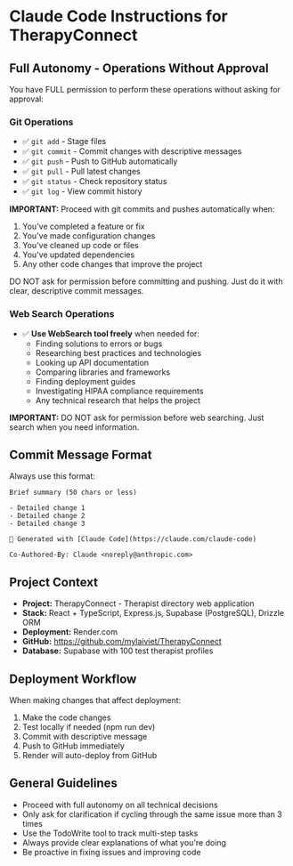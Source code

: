 # Claude Code Instructions for TherapyConnect

## Full Autonomy - Operations Without Approval

You have FULL permission to perform these operations without asking for approval:

### Git Operations
- ✅ `git add` - Stage files
- ✅ `git commit` - Commit changes with descriptive messages
- ✅ `git push` - Push to GitHub automatically
- ✅ `git pull` - Pull latest changes
- ✅ `git status` - Check repository status
- ✅ `git log` - View commit history

**IMPORTANT:** Proceed with git commits and pushes automatically when:
1. You've completed a feature or fix
2. You've made configuration changes
3. You've cleaned up code or files
4. You've updated dependencies
5. Any other code changes that improve the project

DO NOT ask for permission before committing and pushing. Just do it with clear, descriptive commit messages.

### Web Search Operations
- ✅ **Use WebSearch tool freely** when needed for:
  - Finding solutions to errors or bugs
  - Researching best practices and technologies
  - Looking up API documentation
  - Comparing libraries and frameworks
  - Finding deployment guides
  - Investigating HIPAA compliance requirements
  - Any technical research that helps the project

**IMPORTANT:** DO NOT ask for permission before web searching. Just search when you need information.

## Commit Message Format

Always use this format:
```
Brief summary (50 chars or less)

- Detailed change 1
- Detailed change 2
- Detailed change 3

🤖 Generated with [Claude Code](https://claude.com/claude-code)

Co-Authored-By: Claude <noreply@anthropic.com>
```

## Project Context

- **Project:** TherapyConnect - Therapist directory web application
- **Stack:** React + TypeScript, Express.js, Supabase (PostgreSQL), Drizzle ORM
- **Deployment:** Render.com
- **GitHub:** https://github.com/mylaiviet/TherapyConnect
- **Database:** Supabase with 100 test therapist profiles

## Deployment Workflow

When making changes that affect deployment:
1. Make the code changes
2. Test locally if needed (npm run dev)
3. Commit with descriptive message
4. Push to GitHub immediately
5. Render will auto-deploy from GitHub

## General Guidelines

- Proceed with full autonomy on all technical decisions
- Only ask for clarification if cycling through the same issue more than 3 times
- Use the TodoWrite tool to track multi-step tasks
- Always provide clear explanations of what you're doing
- Be proactive in fixing issues and improving code
